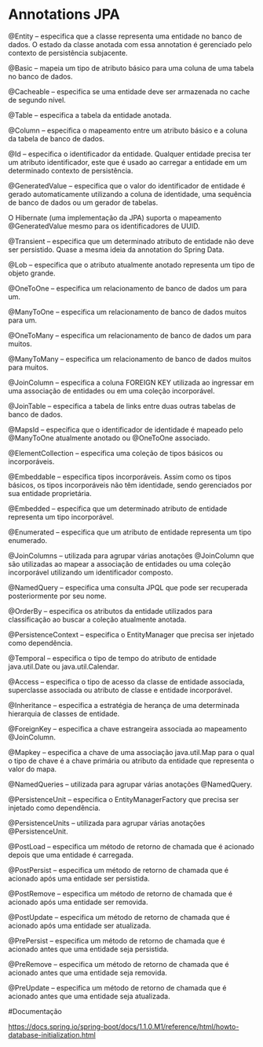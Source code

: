 # Annotations JPA

@Entity – especifica que a classe representa uma entidade no banco de dados. O estado da classe anotada com essa annotation é gerenciado pelo contexto de persistência subjacente.

@Basic – mapeia um tipo de atributo básico para uma coluna de uma tabela no banco de dados.

@Cacheable – especifica se uma entidade deve ser armazenada no cache de segundo nível.

@Table – especifica a tabela da entidade anotada.

@Column – especifica o mapeamento entre um atributo básico e a coluna da tabela de banco de dados.

@Id – especifica o identificador da entidade. Qualquer entidade precisa ter um atributo identificador, este que é usado ao carregar a entidade em um determinado contexto de persistência.

@GeneratedValue – especifica que o valor do identificador de entidade é gerado automaticamente utilizando a coluna de identidade, uma sequência de banco de dados ou um gerador de tabelas.

O Hibernate (uma implementação da JPA) suporta o mapeamento @GeneratedValue mesmo para os identificadores de UUID.

@Transient – especifica que um determinado atributo de entidade não deve ser persistido. Quase a mesma ideia da annotation do Spring Data.

@Lob – especifica que o atributo atualmente anotado representa um tipo de objeto grande.

@OneToOne – especifica um relacionamento de banco de dados um para um.

@ManyToOne – especifica um relacionamento de banco de dados muitos para um.

@OneToMany – especifica um relacionamento de banco de dados um para muitos.

@ManyToMany – especifica um relacionamento de banco de dados muitos para muitos.

@JoinColumn – especifica a coluna FOREIGN KEY utilizada ao ingressar em uma associação de entidades ou em uma coleção incorporável.

@JoinTable – especifica a tabela de links entre duas outras tabelas de banco de dados.

@MapsId – especifica que o identificador de identidade é mapeado pelo @ManyToOne atualmente anotado ou @OneToOne associado.

@ElementCollection – especifica uma coleção de tipos básicos ou incorporáveis.

@Embeddable – especifica tipos incorporáveis. Assim como os tipos básicos, os tipos incorporáveis não têm identidade, sendo gerenciados por sua entidade proprietária.

@Embedded – especifica que um determinado atributo de entidade representa um tipo incorporável.

@Enumerated – especifica que um atributo de entidade representa um tipo enumerado.

@JoinColumns – utilizada para agrupar várias anotações @JoinColumn que são utilizadas ao mapear a associação de entidades ou uma coleção incorporável utilizando um identificador composto.

@NamedQuery – especifica uma consulta JPQL que pode ser recuperada posteriormente por seu nome.

@OrderBy – especifica os atributos da entidade utilizados para classificação ao buscar a coleção atualmente anotada.

@PersistenceContext – especifica o EntityManager que precisa ser injetado como dependência.

@Temporal – especifica o tipo de tempo do atributo de entidade java.util.Date ou java.util.Calendar.

@Access – especifica o tipo de acesso da classe de entidade associada, superclasse associada ou atributo de classe e entidade incorporável.

@Inheritance – especifica a estratégia de herança de uma determinada hierarquia de classes de entidade.

@ForeignKey – especifica a chave estrangeira associada ao mapeamento @JoinColumn.

@Mapkey – especifica a chave de uma associação java.util.Map para o qual o tipo de chave é a chave primária ou atributo da entidade que representa o valor do mapa.

@NamedQueries – utilizada para agrupar várias anotações @NamedQuery.

@PersistenceUnit – especifica o EntityManagerFactory que precisa ser injetado como dependência.

@PersistenceUnits – utilizada para agrupar várias anotações @PersistenceUnit.

@PostLoad – especifica um método de retorno de chamada que é acionado depois que uma entidade é carregada.

@PostPersist – especifica um método de retorno de chamada que é acionado após uma entidade ser persistida.

@PostRemove – especifica um método de retorno de chamada que é acionado após uma entidade ser removida.

@PostUpdate – especifica um método de retorno de chamada que é acionado após uma entidade ser atualizada.

@PrePersist – especifica um método de retorno de chamada que é acionado antes que uma entidade seja persistida.

@PreRemove –  especifica um método de retorno de chamada que é acionado antes que uma entidade seja removida.

@PreUpdate –  especifica um método de retorno de chamada que é acionado antes que uma entidade seja atualizada.


#Documentação

https://docs.spring.io/spring-boot/docs/1.1.0.M1/reference/html/howto-database-initialization.html
